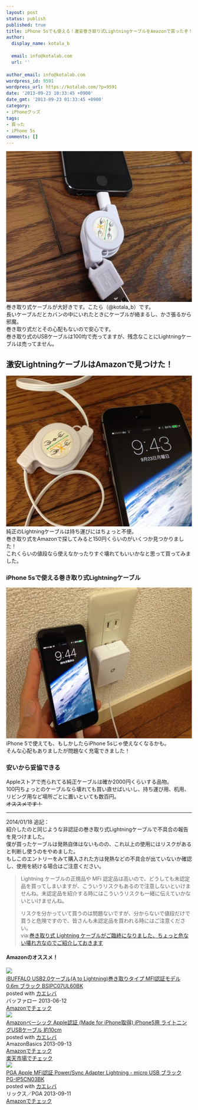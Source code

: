 ```yaml
---
layout: post
status: publish
published: true
title: iPhone 5sでも使える！激安巻き取り式LightningケーブルをAmazonで買ったぞ！
author:
  display_name: kotala_b

  email: info@kotalab.com
  url: ''

author_email: info@kotalab.com
wordpress_id: 9591
wordpress_url: https://kotalab.com/?p=9591
date: '2013-09-23 10:33:45 +0900'
date_gmt: '2013-09-23 01:33:45 +0900'
category:
- iPhoneグッズ
tags:
- 買った
- iPhone 5s
comments: []
---
```

<p><img src="/wp-content/uploads/lightningcablereel130923_01-546x409.jpg" alt="lightningcablereel130923_01" width="546" height="409" class="alignnone size-large wp-image-9594" /><br />
巻き取り式ケーブルが大好きです。こたら（@kotala_b）です。<br />
長いケーブルだとカバンの中にいれたときにケーブルが絡まるし、かさ張るから邪魔。<br />
巻き取り式だとその心配もないので安心です。<br />
巻き取り式のUSBケーブルは100均で売ってますが、残念なことにLightningケーブルは売ってません。<br />
</p>
<!--more-->
<h2>激安LightningケーブルはAmazonで見つけた！</h2>
<p><img src="/wp-content/uploads/lightningcablereel130923_02-546x409.jpg" alt="lightningcablereel130923_02" width="546" height="409" class="alignnone size-large wp-image-9593" /><br />
純正のLightningケーブルは持ち運びにはちょっと不便。<br />
巻き取り式をAmazonで探してみると150円くらいのがいくつか見つかりました！<br />
これくらいの値段なら使えなかったりすぐ壊れてもいいかなと思って買ってみました。</p>
<h3>iPhone 5sで使える巻き取り式Lightningケーブル</h3>
<p><img src="/wp-content/uploads/lightningcablereel130923_03-546x409.jpg" alt="lightningcablereel130923_03" width="546" height="409" class="alignnone size-large wp-image-9592" /><br />
iPhone 5で使えても、もしかしたらiPhone 5sじゃ使えなくなるかも。<br />
そんな心配もありましたが問題なく充電できました！</p>
<h3>安いから妥協できる</h3>
<p>Appleストアで売られてる純正ケーブルは確か2000円くらいする品物。<br />
100円ちょっとのケーブルなら壊れても買い直せばいいし、持ち運び用、机用、リビング用など場所ごとに置いといても数百円。<br />
<del datetime="2014-01-18T00:38:09+00:00">オススメです！</del></p>
<hr>
<p>2014/01/18 追記：<br />
紹介したのと同じような非認証の巻き取り式Lightningケーブルで不具合の報告を見つけました。<br />
僕が買ったケーブルは発熱自体はないものの、これ以上の使用にはリスクがあると判断し使うのをやめました。<br />
もしこのエントリーをみて購入された方は発熱などの不具合が出ていないか確認し、使用を続ける場合はご注意ください。</p>
<blockquote><p>Lightning ケーブルの正規品や MFi 認定品は高いので、どうしても未認定品を買ってしまいますが、こういうリスクもあるので注意しないといけませんね。未認定品を紹介する時にはこういうリスクも一緒に伝えていかないといけませんね。</p>
<p>リスクを分かっていて買うのは問題ないですが、分からないで値段だけで買うと危険ですので、皆さんも未認定品を買われる時にはご注意ください。<br />
via:<a href="http://azur256.com/archives/10414" target="_blank">巻き取り式 Lightning ケーブルがご臨終になりました、ちょっと危ない壊れ方なのでご紹介しておきます</a><a href="https://b.hatena.ne.jp/entry/http://azur256.com/archives/10414" target="_blank"><img border="0" src="https://b.hatena.ne.jp/entry/image/http://azur256.com/archives/10414" alt="" /></a>
</p></blockquote>
<h4 class="aam">Amazonのオススメ！</h4>
<div class="kaerebalink-box">
<div class="kaerebalink-image"><a href="https://www.amazon.co.jp/exec/obidos/ASIN/B00D68HLIC/same-22/ref=nosim/" rel="nofollow" target="_blank"><img src="https://images-fe.ssl-images-amazon.com/images/I/31WVmLmsYmL._SL160_.jpg" style="border: none;" /></a></div>
<div class="kaerebalink-info">
<div class="kaerebalink-name"><a href="https://www.amazon.co.jp/exec/obidos/ASIN/B00D68HLIC/same-22/ref=nosim/" rel="nofollow" target="_blank">iBUFFALO USB2.0ケーブル(A to Lightning)巻き取りタイプ MFI認証モデル 0.6m ブラック BSIPC07UL60BK</a>
<div class="kaerebalink-powered-date">posted with <a href="https://kaereba.com" rel="nofollow" target="_blank">カエレバ</a></div>
</div>
<div class="kaerebalink-detail"> バッファロー 2013-06-12    </div>
<div class="kaerebalink-link1">
<div class="shoplinkamazon"><a href="https://www.amazon.co.jp/gp/search?keywords=USB2.0&__mk_ja_JP=%83J%83%5E%83J%83i&tag=same-22" rel="nofollow" target="_blank" title="アマゾン" >Amazonでチェック</a></div>
</div>
</div>
<div class="booklink-footer"></div>
</div>
<div class="kaerebalink-box">
<div class="kaerebalink-image"><a href="https://www.amazon.co.jp/exec/obidos/ASIN/B00B5RGAWY/same-22/ref=nosim/" rel="nofollow" target="_blank"><img src="https://images-fe.ssl-images-amazon.com/images/I/41Y35nlVMwL._SL160_.jpg" style="border: none;" /></a></div>
<div class="kaerebalink-info">
<div class="kaerebalink-name"><a href="https://www.amazon.co.jp/exec/obidos/ASIN/B00B5RGAWY/same-22/ref=nosim/" rel="nofollow" target="_blank">Amazonベーシック Apple認証 (Made for iPhone取得) iPhone5用 ライトニングUSBケーブル 約10cm</a>
<div class="kaerebalink-powered-date">posted with <a href="https://kaereba.com" rel="nofollow" target="_blank">カエレバ</a></div>
</div>
<div class="kaerebalink-detail"> AmazonBasics 2013-09-13    </div>
<div class="kaerebalink-link1">
<div class="shoplinkamazon"><a href="https://www.amazon.co.jp/gp/search?keywords=Made%20for%20iPhone%8E%E6%93%BE&__mk_ja_JP=%83J%83%5E%83J%83i&tag=same-22" rel="nofollow" target="_blank" title="アマゾン" >Amazonでチェック</a></div>
<div class="shoplinkrakuten"><a href="http://c.af.moshimo.com/af/c/click?a_id=374939&p_id=54&pc_id=54&pl_id=616&s_v=b5Rz2P0601xu&url=http%3A%2F%2Fsearch.rakuten.co.jp%2Fsearch%2Fmall%2FMade%2520for%2520iPhone%25E5%258F%2596%25E5%25BE%2597%2F-%2Ff.1-p.1-s.1-sf.0-st.A-v.2%3Fx%3D0" rel="nofollow" target="_blank" title="楽天市場" >楽天市場でチェック</a></div>
</div>
</div>
<div class="booklink-footer"></div>
</div>
<div class="kaerebalink-box">
<div class="kaerebalink-image"><a href="https://www.amazon.co.jp/exec/obidos/ASIN/B00F4SAYEU/same-22/ref=nosim/" rel="nofollow" target="_blank"><img src="https://images-fe.ssl-images-amazon.com/images/I/31ArfnrkjeL._SL160_.jpg" style="border: none;" /></a></div>
<div class="kaerebalink-info">
<div class="kaerebalink-name"><a href="https://www.amazon.co.jp/exec/obidos/ASIN/B00F4SAYEU/same-22/ref=nosim/" rel="nofollow" target="_blank">PGA Apple MFi認証 Power/Sync Adapter Lightning - micro USB ブラック PG-IP5CN03BK</a>
<div class="kaerebalink-powered-date">posted with <a href="https://kaereba.com" rel="nofollow" target="_blank">カエレバ</a></div>
</div>
<div class="kaerebalink-detail"> リックス／PGA 2013-09-11    </div>
<div class="kaerebalink-link1">
<div class="shoplinkamazon"><a href="https://www.amazon.co.jp/gp/search?keywords=Sync%20Adapter%20Lightning%20PGA%20Apple%20MFi%94F%8F%D8&__mk_ja_JP=%83J%83%5E%83J%83i&tag=same-22" rel="nofollow" target="_blank" title="アマゾン" >Amazonでチェック</a></div>
</div>
</div>
<div class="booklink-footer"></div>
</div>
